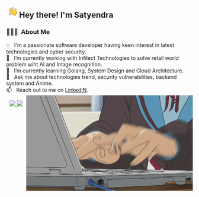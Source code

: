 <img src="assets/hand_wave.gif" width='35' align="left"/><h2> Hey there! I'm Satyendra</h2>

### 👨🏻‍💻 &nbsp;About Me

💡 &nbsp; I'm a passionate software developer having keen interest in latest technologies and cyber security.\
🔭 &nbsp; I’m currently working with Infilect Technologies to solve retail world problem wiht AI and Image recognition.\
🌱 &nbsp; I’m currently learning Golang, System Design and Cloud Architecture.\
💬 &nbsp; Ask me about technologies trend, security vulnerabilities, backend system and Anime.\
📫 &nbsp; Reach out to me on [LinkedIN](https://www.linkedin.com/in/satyendra-singh1).\
<img src="assets/intense_code.gif" align="right"/>


<p align="center">
<a href="https://github.com/Satyendra001">
  <img height="180em" src="https://github-readme-stats.vercel.app/api?username=satyendra001&show_icons=true&theme=algolia&include_all_commits=true&count_private=true"/>
  <img height="180em" src="https://github-readme-stats.vercel.app/api/top-langs/?username=satyendra001&layout=compact&langs_count=8&theme=algolia"/>
</a>
</p>
